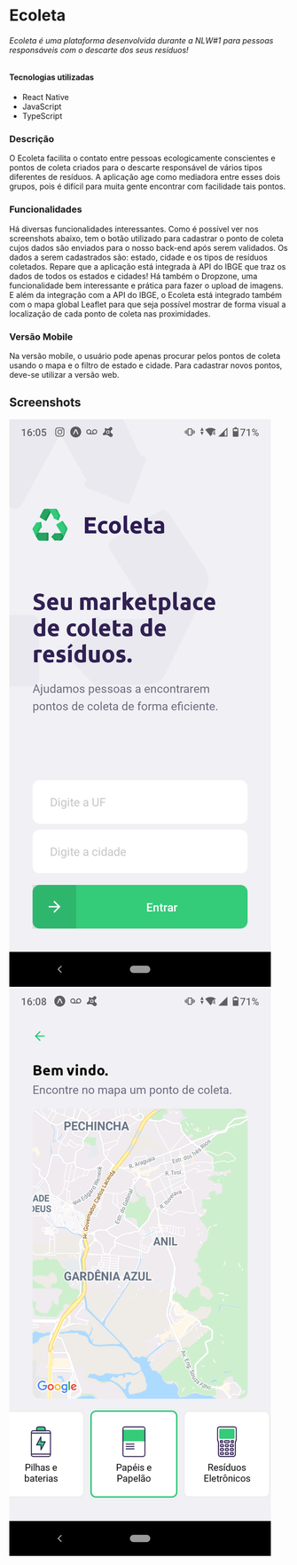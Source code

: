 # Ecoleta

###### Ecoleta é uma plataforma desenvolvida durante a NLW#1 para pessoas responsáveis com o descarte dos seus resíduos!

#### Tecnologias utilizadas
- React Native
- JavaScript
- TypeScript

### Descrição

O Ecoleta facilita o contato entre pessoas ecologicamente conscientes e pontos de coleta criados para o descarte responsável de vários tipos diferentes de resíduos. A aplicação age como mediadora entre esses dois grupos, pois é difícil para muita gente encontrar com facilidade tais pontos.

### Funcionalidades

Há diversas funcionalidades interessantes. Como é possível ver nos screenshots abaixo, tem o botão utilizado para cadastrar o ponto de coleta cujos dados são enviados para o nosso back-end após serem validados. Os dados a serem cadastrados são: estado, cidade e os tipos de resíduos coletados. Repare que a aplicação está integrada à API do IBGE que traz os dados de todos os estados e cidades! Há também o Dropzone, uma funcionalidade bem interessante e prática para fazer o upload de imagens. E além da integração com a API do IBGE, o Ecoleta está integrado também com o mapa global Leaflet para que seja possível mostrar de forma visual a localização de cada ponto de coleta nas proximidades.

### Versão Mobile

Na versão mobile, o usuário pode apenas procurar pelos pontos de coleta usando o mapa e o filtro de estado e cidade. Para cadastrar novos pontos, deve-se utilizar a versão web.

## Screenshots

![imagem](https://github.com/psdaniel/assets/blob/master/ecoleta/Screenshot_20200826-160533.png?raw=true)
![imagem](https://github.com/psdaniel/assets/blob/master/ecoleta/Screenshot_20200826-160824.png?raw=true)
